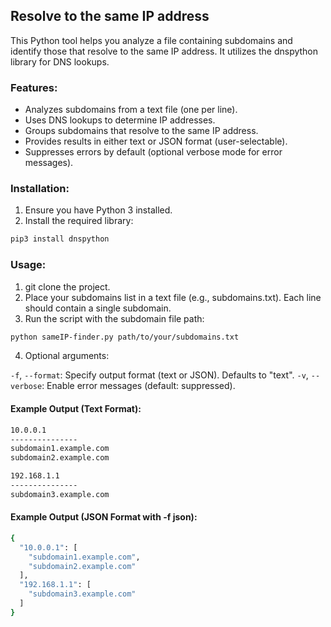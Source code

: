 ##  Resolve to the same IP address
This Python tool helps you analyze a file containing subdomains and identify those that resolve to the same IP address. It utilizes the dnspython library for DNS lookups.

### Features:

- Analyzes subdomains from a text file (one per line).
- Uses DNS lookups to determine IP addresses.
- Groups subdomains that resolve to the same IP address.
- Provides results in either text or JSON format (user-selectable).
- Suppresses errors by default (optional verbose mode for error messages).
  
### Installation:
1. Ensure you have Python 3 installed.
2. Install the required library:
```bash
pip3 install dnspython
```
### Usage:
1. git clone the project.
2. Place your subdomains list in a text file (e.g., subdomains.txt). Each line should contain a single subdomain.
3. Run the script with the subdomain file path:
```bash
python sameIP-finder.py path/to/your/subdomains.txt
```
4. Optional arguments:

`-f`, `--format`: Specify output format (text or JSON). Defaults to "text".
`-v`, `--verbose`: Enable error messages (default: suppressed).

#### Example Output (Text Format):
```bash
10.0.0.1
---------------
subdomain1.example.com
subdomain2.example.com

192.168.1.1
---------------
subdomain3.example.com
```
#### Example Output (JSON Format with -f json):
```bash
{
  "10.0.0.1": [
    "subdomain1.example.com",
    "subdomain2.example.com"
  ],
  "192.168.1.1": [
    "subdomain3.example.com"
  ]
}
```
